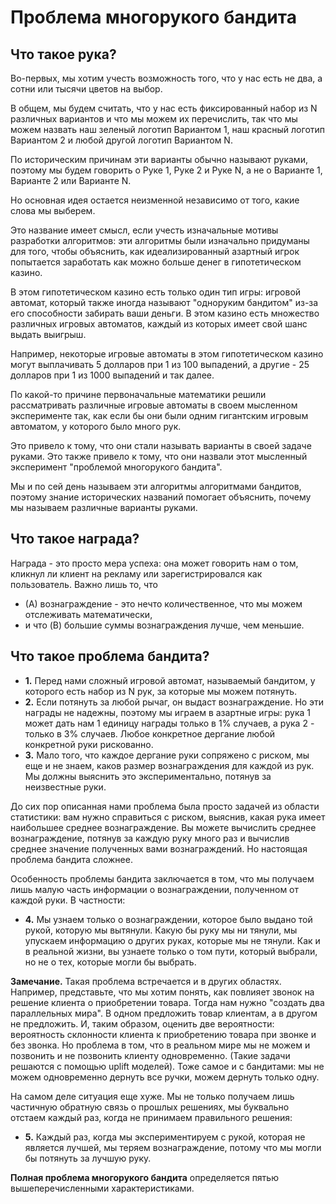 # Проблема многорукого бандита

## Что такое рука?

Во-первых, мы хотим учесть возможность того, что у нас есть не два, а сотни или тысячи цветов на выбор. 

В общем, мы будем считать, что у нас есть фиксированный набор из N различных вариантов и что мы можем их перечислить, так что мы можем назвать наш зеленый логотип Вариантом 1, наш красный логотип Вариантом 2 и любой другой логотип Вариантом N. 

По историческим причинам эти варианты обычно называют руками, поэтому мы будем говорить о Руке 1, Руке 2 и Руке N, а не о Варианте 1, Варианте 2 или Варианте N. 

Но основная идея остается неизменной независимо от того, какие слова мы выберем.

Это название имеет смысл, если учесть изначальные мотивы разработки алгоритмов: эти алгоритмы были изначально придуманы для того, чтобы объяснить, как идеализированный азартный игрок попытается заработать как можно больше денег в гипотетическом казино. 

В этом гипотетическом казино есть только один тип игры: игровой автомат, который также иногда называют "одноруким бандитом" из-за его способности забирать ваши деньги. В этом казино есть множество различных игровых автоматов, каждый из которых имеет свой шанс выдать выигрыш.

Например, некоторые игровые автоматы в этом гипотетическом казино могут выплачивать 5 долларов при 1 из 100 выпадений, а другие - 25 долларов при 1 из 1000 выпадений и так далее. 

По какой-то причине первоначальные математики решили рассматривать различные игровые автоматы в своем мысленном эксперименте так, как если бы они были одним гигантским игровым автоматом, у которого было много рук. 

Это привело к тому, что они стали называть варианты в своей задаче руками. Это также привело к тому, что они назвали этот мысленный эксперимент "проблемой многорукого бандита". 

Мы и по сей день называем эти алгоритмы алгоритмами бандитов, поэтому знание исторических названий помогает объяснить, почему мы называем различные варианты руками.

## Что такое награда? 

Награда - это просто мера успеха: она может говорить нам о том, кликнул ли клиент на рекламу или зарегистрировался как пользователь. Важно лишь то, что 
- (A) вознаграждение - это нечто количественное, что мы можем отслеживать математически, 
- и что (B) большие суммы вознаграждения лучше, чем меньшие.

## Что такое проблема бандита?

- **1.** Перед нами сложный игровой автомат, называемый бандитом, у которого есть набор из N рук, за которые мы можем потянуть.
- **2.** Если потянуть за любой рычаг, он выдаст вознаграждение. Но эти награды не надежны, поэтому мы играем в азартные игры: рука 1 может дать нам 1 единицу награды только в 1% случаев, а рука 2 - только в 3% случаев. Любое конкретное дергание любой конкретной руки рискованно.
- **3.** Мало того, что каждое дергание руки сопряжено с риском, мы еще и не знаем, каков размер вознаграждения для каждой из рук. Мы должны выяснить это экспериментально, потянув за неизвестные руки.

До сих пор описанная нами проблема была просто задачей из области статистики: вам нужно справиться с риском, выяснив, какая рука имеет наибольшее среднее вознаграждение. Вы можете вычислить среднее вознаграждение, потянув за каждую руку много раз и вычислив среднее значение полученных вами вознаграждений. Но настоящая проблема бандита сложнее.

Особенность проблемы бандита заключается в том, что мы получаем лишь малую часть информации о вознаграждении, полученном от каждой руки. В частности: 

- **4.** Мы узнаем только о вознаграждении, которое было выдано той рукой, которую мы вытянули. Какую бы руку мы ни тянули, мы упускаем информацию о других руках, которые мы не тянули. Как и в реальной жизни, вы узнаете только о том пути, который выбрали, но не о тех, которые могли бы выбрать.

**Замечание.** Такая проблема встречается и в других областях. Например, представьте, что мы хотим понять, как повлияет звонок на решение клиента о приобретении товара. Тогда нам нужно "создать два параллельных мира". В одном предложить товар клиентам, а в другом не предложить. И, таким образом, оценить две вероятности: вероятность склонности клиента к приобретению товара при звонке и без звонка. Но проблема в том, что в реальном мире мы не можем и позвонить и не позвонить клиенту одновременно. (Такие задачи решаются с помощью uplift моделей). Тоже самое и с бандитами: мы не можем одновременно дернуть все ручки, можем дернуть только одну.  

На самом деле ситуация еще хуже. Мы не только получаем лишь частичную обратную связь о прошлых решениях, мы буквально отстаем каждый раз, когда не принимаем правильного решения: 

- **5.** Каждый раз, когда мы экспериментируем с рукой, которая не является лучшей, мы теряем вознаграждение, потому что мы могли бы потянуть за лучшую руку.

**Полная проблема многорукого бандита** определяется пятью вышеперечисленными характеристиками.
